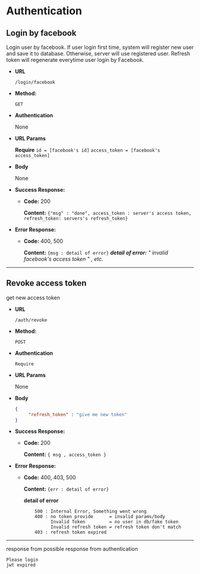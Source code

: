 # Authentication

## Login by facebook

Login user by facebook.
If user login first time, system will register new user and save it to database. Otherwise, server will use registered user.
Refresh token will regenerate everytime user login by Facebook.


* **URL**

  `/login/facebook`

* **Method:**

  `GET`

* **Authentication**

    None

*  **URL Params**

    **Require**
    `id = [facebook's id]`
    `access_token = [facebook's access_token]`

* **Body**

    None


* **Success Response:**

  * **Code:** 200

    **Content:** `{"msg" : "done", access_token : server's access token, refresh_token: servers's refresh_token}`


* **Error Response:**

  * **Code:** 400, 500

    **Content:** `{msg : detail of error}`
    *__detail of error:__ " invalid facebook's access token " , etc.*

---

## Revoke access token

get new access token

* **URL**

  `/auth/revoke`

* **Method:**

  `POST`

* **Authentication**

    `Require`

*  **URL Params**

    None

* **Body**

   ```JSON
   {
        "refresh_token" : "give me new token"
   }
   ```


* **Success Response:**

  * **Code:** 200

    **Content:** `{ msg , access_token }`


* **Error Response:**

  * **Code:** 400, 403, 500

    **Content:** `{err : detail of error}`

	**detail of error**

	```
		500 : Internal Error, Something went wrong
		400 : no token provide      = invalid params/body
			  Invalid Token 	    = no user in db/fake token
			  Invalid refresh token = refresh token don't match
		403 : refresh token expired					
	```

---

response from possible response from authentication

```    
Please login
jwt expired

```
